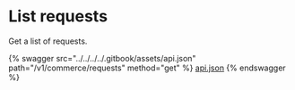# List requests

Get a list of requests.

{% swagger src="../../../../.gitbook/assets/api.json" path="/v1/commerce/requests" method="get" %}
[api.json](../../../../.gitbook/assets/api.json)
{% endswagger %}
